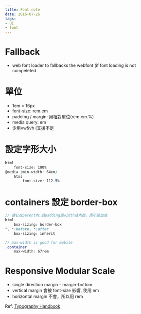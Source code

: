 ```yaml
---
title: Font note
date: 2016-07-26
tags:
- UI
- font
---
```


# Fallback
- web font loader to fallbacks the webfont (if font loading is not compeleted

# 單位
- 1em = 16px
- font-size: rem.em
- padding / margin: 用相對單位(rem.em.%)
- media query: em
- 少用vw&vh (支援不足

<!-- more -->

# 設定字形大小
``` SCSS
html
	font-size: 100%
@media (min-width: 64em)
	html
		font-size: 112.5%
```

# containers 設定 border-box
``` SCSS
// 讓它在parent內,且padding是width往內推，而不是加寬
html
	box-sizing: border-box
*, *:before, *:after
	box-sizing: inherit
```

``` SCSS
// max-width is good for mobile
.container
	max-width: 67rem
```


# Responsive Modular Scale

- single direction margin - margin-bottom
- vertical margin 會被 font-size 影響, 使用 em
- horizontal margin 不會，所以用 rem

Ref: [Typography Handbook](http://typographyhandbook.com/)

